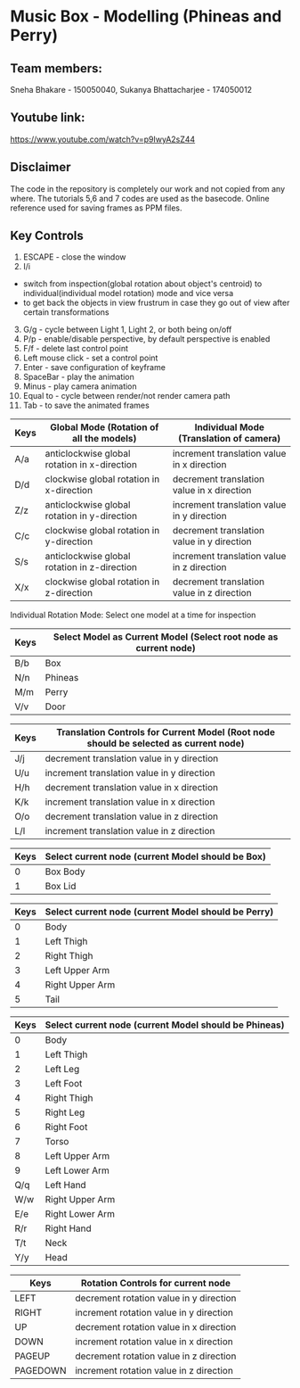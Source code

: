 # Music Box - Modelling (Phineas and Perry)

## Team members:
Sneha Bhakare - 150050040, Sukanya Bhattacharjee - 174050012

## Youtube link:
https://www.youtube.com/watch?v=p9IwyA2sZ44

## Disclaimer
The code in the repository is completely our work and not copied from any where. The tutorials 5,6 and 7 codes are used as the basecode. Online reference used for saving frames as PPM files.

## Key Controls

1. ESCAPE - close the window
2. I/i 
- switch from inspection(global rotation about object's centroid) to individual(individual model rotation) mode and vice versa
- to get back the objects in view frustrum in case they go out of view after certain transformations
3. G/g - cycle between Light 1, Light 2, or both being on/off
4. P/p - enable/disable perspective, by default perspective is enabled
5. F/f - delete last control point
6. Left mouse click - set a control point
7. Enter - save configuration of keyframe
8. SpaceBar - play the animation
9. Minus - play camera animation
10. Equal to - cycle between render/not render camera path
11. Tab - to save the animated frames

| Keys    | Global Mode (Rotation of all the models)     | Individual Mode (Translation of camera)   |
|---------|----------------------------------------------|-------------------------------------------|
| A/a     | anticlockwise global rotation in x-direction | increment translation value in x direction|
| D/d     | clockwise global rotation in x-direction     | decrement translation value in x direction|
| Z/z     | anticlockwise global rotation in y-direction | increment translation value in y direction|
| C/c     | clockwise global rotation in y-direction     | decrement translation value in y direction|
| S/s     | anticlockwise global rotation in z-direction | increment translation value in z direction|
| X/x     | clockwise global rotation in z-direction     | decrement translation value in z direction|

Individual Rotation Mode: Select one model at a time for inspection

| Keys     | Select Model as Current Model (Select root node as current node) |
|----------|------------------------------------------------------------------|
| B/b      | Box                                                              |
| N/n      | Phineas                                                          |
| M/m      | Perry                                                            |
| V/v      | Door                                                            |

| Keys     | Translation Controls for Current Model (Root node should be selected as current node) |
|----------|--------------------------------------------|
| J/j      | decrement translation value in y direction |
| U/u      | increment translation value in y direction |
| H/h      | decrement translation value in x direction |
| K/k      | increment translation value in x direction |
| O/o      | decrement translation value in z direction |
| L/l      | increment translation value in z direction |

| Keys     | Select current node (current Model should be Box) | 
|----------|---------------------------------------|
| 0        | Box Body                              |
| 1        | Box Lid                               |

| Keys     | Select current node (current Model should be Perry) | 
|----------|----------------------------------------------|
| 0        | Body                                         |
| 1        | Left Thigh                                   |
| 2        | Right Thigh                                  |
| 3        | Left Upper Arm                               |
| 4        | Right Upper Arm                              |
| 5        | Tail                                         |

| Keys     | Select current node (current Model should be Phineas) | 
|----------|------------------------------------------------|
| 0        | Body                                           |
| 1        | Left Thigh                                     |
| 2        | Left Leg                                       |
| 3        | Left Foot                                      |
| 4        | Right Thigh                                    |
| 5        | Right Leg                                      |
| 6        | Right Foot                                     |
| 7        | Torso                                          |
| 8        | Left Upper Arm                                 |
| 9        | Left Lower Arm                                 |
| Q/q      | Left Hand                                      |
| W/w      | Right Upper Arm                                |
| E/e      | Right Lower Arm                                |
| R/r      | Right Hand                                     |
| T/t      | Neck                                           |
| Y/y      | Head                                           |

| Keys     | Rotation Controls for current node |
|----------|------------------------------------|
| LEFT     | decrement rotation value in y direction |
| RIGHT    | increment rotation value in y direction |
| UP       | decrement rotation value in x direction |
| DOWN     | increment rotation value in x direction |
| PAGEUP   | decrement rotation value in z direction |
| PAGEDOWN | increment rotation value in z direction |
